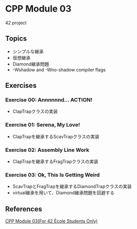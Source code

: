 # CPP Module 03
42 project

## Topics
- シンプルな継承
- 仮想継承
- Diamond継承問題
- -Wshadow and -Wno-shadow compiler flags

## Exercises
### Exercise 00: Annnnnnd... ACTION!
- ClapTrapクラスの実装

### Exercise 01: Serena, My Love!
- ClapTrapを継承するScavTrapクラスの実装

### Exercise 02: Assembly Line Work
- ClapTrapを継承するFragTrapクラスの実装

### Exercise 03: Ok, This Is Getting Weird
- ScavTrapとFragTrapを継承するDiamondTrapクラスの実装
- virtual継承を用いて、Diamond継承問題を回避する

## References
[CPP Module 03(For 42 École Students Only)](https://projects.intra.42.fr/projects/cpp-module-03)